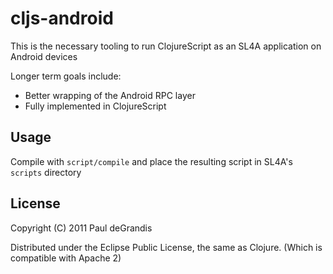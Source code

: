 # cljs-android

This is the necessary tooling to run ClojureScript as an SL4A application on Android devices

Longer term goals include:

* Better wrapping of the Android RPC layer
* Fully implemented in ClojureScript

## Usage

Compile with `script/compile` and place the resulting script in SL4A's `scripts` directory

## License

Copyright (C) 2011 Paul deGrandis

Distributed under the Eclipse Public License, the same as Clojure. (Which is compatible with Apache 2)

